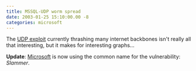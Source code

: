```yaml
---
title: MSSQL-UDP worm spread
date: 2003-01-25 15:10:00.00 -8
categories: microsoft
---
```

The [UDP exploit](http://www.nextgenss.com/advisories/mssql-udp.txt) currently thrashing many internet backbones isn't really all that interesting, but it makes for interesting graphs…

**Update**: [Microsoft](http://microsoft.com/technet/treeview/default.asp?url=/technet/security/virus/alerts/slammer.asp) is now using the common name for the vulnerability: _Slammer_.

